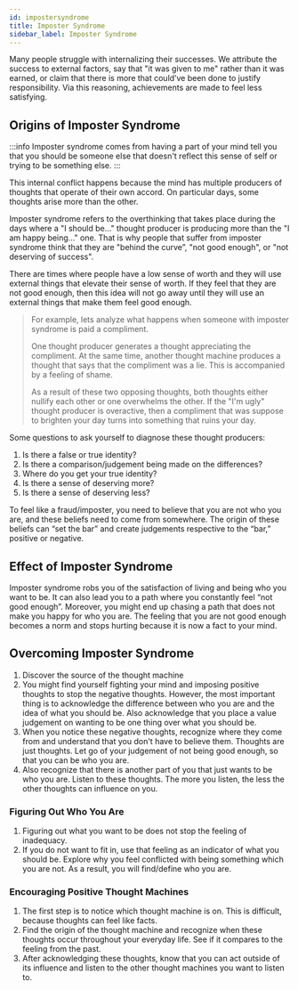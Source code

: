 ```yaml
---
id: impostersyndrome
title: Imposter Syndrome
sidebar_label: Imposter Syndrome
---
```


Many people struggle with internalizing their successes. We attribute the success to external factors, say that "it was given to me" rather than it was earned, or claim that there is more that could’ve been done to justify responsibility. Via this reasoning, achievements are made to feel less satisfying.

## Origins of Imposter Syndrome
:::info
Imposter syndrome comes from having a part of your mind tell you that you should be someone else that doesn't reflect this sense of self or trying to be something else.
:::

This internal conflict happens because the mind has multiple producers of thoughts that operate of their own accord. On particular days, some thoughts arise more than the other.

Imposter syndrome refers to the overthinking that takes place during the days where a "I should be..." thought producer is producing more than the "I am happy being..." one. That is why people that suffer from imposter syndrome think that they are "behind the curve”, "not good enough", or "not deserving of success".

There are times where people have a low sense of worth and they will use external things that elevate their sense of worth. If they feel that they are not good enough, then this idea will not go away until they will use an external things that make them feel good enough.

> For example, lets analyze what happens when someone with imposter syndrome is paid a compliment.
> 
> One thought producer generates a thought appreciating the compliment. At the same time, another thought machine produces a thought that says that the compliment was a lie. This is accompanied by a feeling of shame.
> 
> As a result of these two opposing thoughts, both thoughts either nullify each other or one overwhelms the other. If the "I'm ugly" thought producer is overactive, then a compliment that was suppose to brighten your day turns into something that ruins your day.

Some questions to ask yourself to diagnose these thought producers:
1. Is there a false or true identity?
2. Is there a comparison/judgement being made on the differences?
3. Where do you get your true identity?
4. Is there a sense of deserving more?
5. Is there a sense of deserving less?

To feel like a fraud/imposter, you need to believe that you are not who you are, and these beliefs need to come from somewhere. The origin of these beliefs can “set the bar” and create judgements respective to the “bar,” positive or negative.

## Effect of Imposter Syndrome
Imposter syndrome robs you of the satisfaction of living and being who you want to be. It can also lead you to a path where you constantly feel “not good enough”. Moreover, you might end up chasing a path that does not make you happy for who you are. The feeling that you are not good enough becomes a norm and stops hurting because it is now a fact to your mind.

## Overcoming Imposter Syndrome
1. Discover the source of the thought machine
2. You might find yourself fighting your mind and imposing positive thoughts to stop the negative thoughts. However, the most important thing is to acknowledge the difference between who you are and the idea of what you should be. Also acknowledge that you place a value judgement on wanting to be one thing over what you should be.
3. When you notice these negative thoughts, recognize where they come from and understand that you don't have to believe them. Thoughts are just thoughts. Let go of your judgement of not being good enough, so that you can be who you are.
4. Also recognize that there is another part of you that just wants to be who you are. Listen to these thoughts. The more you listen, the less the other thoughts can influence on you.

### Figuring Out Who You Are
1. Figuring out what you want to be does not stop the feeling of inadequacy.
2. If you do not want to fit in, use that feeling as an indicator of what you should be. Explore why you feel conflicted with being something which you are not. As a result, you will find/define who you are.

### Encouraging Positive Thought Machines
1. The first step is to notice which thought machine is on. This is difficult, because thoughts can feel like facts.
2. Find the origin of the thought machine and recognize when these thoughts occur throughout your everyday life. See if it compares to the feeling from the past.
3. After acknowledging these thoughts, know that you can act outside of its influence and listen to the other thought machines you want to listen to.